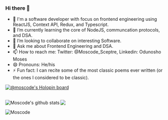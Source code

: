 ### Hi there 👋

<!--
**Moscode/Moscode** is a ✨ _special_ ✨ repository because its `README.md` (this file) appears on your GitHub profile.

Here are some ideas to get you started:-->

- 🔭 I'm a software developer with focus on frontend engineering using ReactJS, Context API, Redux, and Typescript.
- 🌱 I’m currently learning the core of NodeJS, communcation protocols, and DSA.
- 👯 I’m looking to collaborate on interesting Software.
- 💬 Ask me about Frontend Engineering and DSA.
- 📫 How to reach me: Twitter: @Moscode_Sceptre, Linkedin: Odunosho Moses
- 😄 Pronouns: He/his
- ⚡ Fun fact: I can recite some of the most classic poems ever written (or the ones I considered to be classic).

[![@moscode's Holopin board](https://holopin.io/api/user/board?user=moscode)](https://holopin.io/@moscode)


 <br>
<img align="center" src="https://github-readme-stats.vercel.app/api/top-langs/?username=moscode&layout=compact&theme=light&hide_border=false" />
<img align="left" src="https://github-readme-stats.vercel.app/api?username=moscode&show_icons=true&include_all_commits=true&count_private=true&layout=compact&theme=light&hide_border=false&border_radius=2&hide=contribs" alt="Moscode's github stats" /> 
<p><img align="center" src="https://github-readme-streak-stats.herokuapp.com/?user=moscode&" alt="Moscode" /></p>
